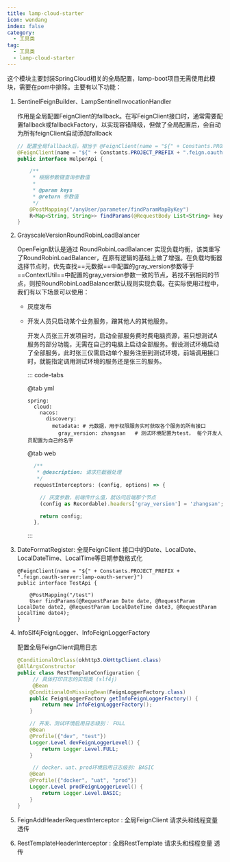 ```yaml
---
title: lamp-cloud-starter
icon: wendang
index: false
category:
  - 工具类
tag:
  - 工具类
  - lamp-cloud-starter
---
```


这个模块主要封装SpringCloud相关的全局配置，lamp-boot项目无需使用此模块，需要在pom中排除。主要有以下功能：

1. SentinelFeignBuilder、LampSentinelInvocationHandler

   作用是全局配置FeignClient的fallback。在写FeignClient接口时，通常需要配置fallback或fallbackFactory，以实现容错降级，但做了全局配置后，会自动为所有feignClient自动添加fallback

   ```java
   // 配置全局fallback后，相当于 @FeignClient(name = "${" + Constants.PROJECT_PREFIX + ".feign.oauth-server:lamp-oauth-server}", fallback = HelperApiFallback.class)
   @FeignClient(name = "${" + Constants.PROJECT_PREFIX + ".feign.oauth-server:lamp-oauth-server}")
   public interface HelperApi {
   
       /**
        * 根据参数键查询参数值
        *
        * @param keys
        * @return 参数值
        */
       @PostMapping("/anyUser/parameter/findParamMapByKey")
       R<Map<String, String>> findParams(@RequestBody List<String> keys);
   }
   ```

2. GrayscaleVersionRoundRobinLoadBalancer

   OpenFeign默认是通过 RoundRobinLoadBalancer 实现负载均衡，该类重写了RoundRobinLoadBalancer，在原有逻辑的基础上做了增强。在负载均衡器选择节点时，优先查找==元数据==中配置的gray_version参数等于==ContextUtil==中配置的gray_version参数一致的节点，若找不到相同的节点，则按RoundRobinLoadBalancer默认规则实现负载。在实际使用过程中，我们有以下场景可以使用：

   - 灰度发布

   - 开发人员只启动某个业务服务，蹭其他人的其他服务。

     开发人员张三开发项目时，启动全部服务费时费电脑资源，若只想测试A服务的部分功能，无需在自己的电脑上启动全部服务。假设测试环境启动了全部服务，此时张三仅需启动单个服务注册到测试环境，前端调用接口时，就能指定调用测试环境的服务还是张三的服务。

     ::: code-tabs

     @tab yml

     ```yaml{6}
     spring:
       cloud:
         nacos:
           discovery:
             metadata: # 元数据，用于权限服务实时获取各个服务的所有接口
               gray_version: zhangsan   # 测试环境配置为test， 每个开发人员配置为自己的名字
     ```

     @tab web

     ```typescript
       /**
        * @description: 请求拦截器处理
        */
       requestInterceptors: (config, options) => {
     
         // 灰度参数，前端传什么值，就访问后端那个节点
         (config as Recordable).headers['gray_version'] = 'zhangsan';
     
         return config;
       },
     ```

     :::

3. DateFormatRegister: 全局FeignClient 接口中的Date、LocalDate、LocalDateTime、LocalTime等日期参数格式化

   

   ```java{5}
   @FeignClient(name = "${" + Constants.PROJECT_PREFIX + ".feign.oauth-server:lamp-oauth-server}")
   public interface TestApi {
   
       @PostMapping("/test")
       User findParams(@RequestParam Date date, @RequestParam LocalDate date2, @RequestParam LocalDateTime date3, @RequestParam LocalTime date4);
   }
   ```

4. InfoSlf4jFeignLogger、InfoFeignLoggerFactory

   配置全局FeignClient调用日志

   ```java
   @ConditionalOnClass(okhttp3.OkHttpClient.class)
   @AllArgsConstructor
   public class RestTemplateConfiguration {
     	// 具体打印日志的实现类 (slf4j)
   		@Bean
       @ConditionalOnMissingBean(FeignLoggerFactory.class)
       public FeignLoggerFactory getInfoFeignLoggerFactory() {
           return new InfoFeignLoggerFactory();
       }
   
       // 开发、测试环境启用日志级别： FULL
       @Bean
       @Profile({"dev", "test"})
       Logger.Level devFeignLoggerLevel() {
           return Logger.Level.FULL;
       }
   
        // docker、uat、prod环境启用日志级别: BASIC
       @Bean
       @Profile({"docker", "uat", "prod"})
       Logger.Level prodFeignLoggerLevel() {
           return Logger.Level.BASIC;
       }
   }
   ```

   

5. FeignAddHeaderRequestInterceptor : 全局FeignClient 请求头和线程变量 透传

6. RestTemplateHeaderInterceptor : 全局RestTemplate 请求头和线程变量 透传




